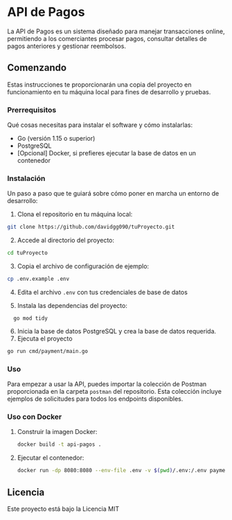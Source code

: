 # API de Pagos

La API de Pagos es un sistema diseñado para manejar transacciones online, permitiendo a los comerciantes procesar pagos, consultar detalles de pagos anteriores y gestionar reembolsos.

## Comenzando

Estas instrucciones te proporcionarán una copia del proyecto en funcionamiento en tu máquina local para fines de desarrollo y pruebas.

### Prerrequisitos

Qué cosas necesitas para instalar el software y cómo instalarlas:

- Go (versión 1.15 o superior)
- PostgreSQL
- [Opcional] Docker, si prefieres ejecutar la base de datos en un contenedor

### Instalación

Un paso a paso que te guiará sobre cómo poner en marcha un entorno de desarrollo:

1. Clona el repositorio en tu máquina local:

```bash
git clone https://github.com/davidgg090/tuProyecto.git
```

2. Accede al directorio del proyecto:

```bash
cd tuProyecto
```

3. Copia el archivo de configuración de ejemplo:

```bash
cp .env.example .env
```

4. Edita el archivo `.env` con tus credenciales de base de datos

5. Instala las dependencias del proyecto:

```bas
  go mod tidy
```

6. Inicia la base de datos PostgreSQL y crea la base de datos requerida.
7. Ejecuta el proyecto
    
```bash
go run cmd/payment/main.go
```


### Uso

Para empezar a usar la API, puedes importar la colección de Postman proporcionada en la carpeta `postman` del repositorio. Esta colección incluye ejemplos de solicitudes para todos los endpoints disponibles.


### Uso con Docker

1. Construir la imagen Docker:
    
    ```bash
    docker build -t api-pagos .
    ```

2. Ejecutar el contenedor:

    ```bash
    docker run -dp 8080:8080 --env-file .env -v $(pwd)/.env:/.env payment-api
    ```
   


## Licencia

Este proyecto está bajo la Licencia MIT


    